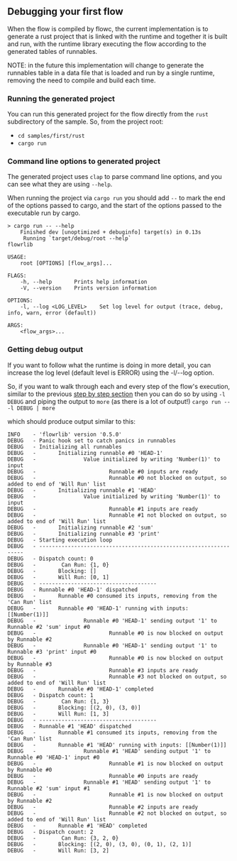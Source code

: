 ## Debugging your first flow
When the flow is compiled by flowc, the current implementation is to generate a rust project that is linked with the 
runtime and together it is built and run, with the runtime library executing the flow according to the generated 
tables of runnables.

NOTE: in the future this implementation will change to generate the runnables table in a data file that is loaded and
run by a single runtime, removing the need to compile and build each time.

### Running the generated project
You can run this generated project for the flow directly from the `rust` subdirectory of the sample.
So, from the project root:
* `cd samples/first/rust`
* `cargo run`

### Command line options to generated project
The generated project uses `clap` to parse command line options, and you can see what they are using `--help`.

When running the project via `cargo run` you should add `--` to mark the end of the options passed to cargo, 
and the start of the options passed to the executable run by cargo.

```
> cargo run -- --help
    Finished dev [unoptimized + debuginfo] target(s) in 0.13s
     Running `target/debug/root --help`
flowrlib

USAGE:
    root [OPTIONS] [flow_args]...

FLAGS:
    -h, --help       Prints help information
    -V, --version    Prints version information

OPTIONS:
    -l, --log <LOG_LEVEL>    Set log level for output (trace, debug, info, warn, error (default))

ARGS:
    <flow_args>...
```

### Getting debug output
If you want to follow what the runtime is doing in more detail, you can increase the log level (default level is ERROR)
using the -l/--log option.

So, if you want to walk through each and every step of the flow's execution, similar to the previous [step by step section](step-by-step.md) 
then you can do so by using `-l DEBUG` and piping the output to `more` (as there is a lot of output!) ```cargo run -- -l DEBUG | more```

which should produce output similar to this:

```
INFO    - 'flowrlib' version '0.5.0'
DEBUG   - Panic hook set to catch panics in runnables
DEBUG   - Initializing all runnables
DEBUG   -       Initializing runnable #0 'HEAD-1'
DEBUG   -               Value initialized by writing 'Number(1)' to input
DEBUG   -                       Runnable #0 inputs are ready
DEBUG   -                       Runnable #0 not blocked on output, so added to end of 'Will Run' list
DEBUG   -       Initializing runnable #1 'HEAD'
DEBUG   -               Value initialized by writing 'Number(1)' to input
DEBUG   -                       Runnable #1 inputs are ready
DEBUG   -                       Runnable #1 not blocked on output, so added to end of 'Will Run' list
DEBUG   -       Initializing runnable #2 'sum'
DEBUG   -       Initializing runnable #3 'print'
DEBUG   - Starting execution loop
DEBUG   - -----------------------------------------------------------------
DEBUG   - Dispatch count: 0
DEBUG   -        Can Run: {1, 0}
DEBUG   -       Blocking: []
DEBUG   -       Will Run: [0, 1]
DEBUG   - -------------------------------------
DEBUG   - Runnable #0 'HEAD-1' dispatched
DEBUG   -       Runnable #0 consumed its inputs, removing from the 'Can Run' list
DEBUG   -       Runnable #0 'HEAD-1' running with inputs: [[Number(1)]]
DEBUG   -               Runnable #0 'HEAD-1' sending output '1' to Runnable #2 'sum' input #0
DEBUG   -                       Runnable #0 is now blocked on output by Runnable #2
DEBUG   -               Runnable #0 'HEAD-1' sending output '1' to Runnable #3 'print' input #0
DEBUG   -                       Runnable #0 is now blocked on output by Runnable #3
DEBUG   -                       Runnable #3 inputs are ready
DEBUG   -                       Runnable #3 not blocked on output, so added to end of 'Will Run' list
DEBUG   -       Runnable #0 'HEAD-1' completed
DEBUG   - Dispatch count: 1
DEBUG   -        Can Run: {1, 3}
DEBUG   -       Blocking: [(2, 0), (3, 0)]
DEBUG   -       Will Run: [1, 3]
DEBUG   - -------------------------------------
DEBUG   - Runnable #1 'HEAD' dispatched
DEBUG   -       Runnable #1 consumed its inputs, removing from the 'Can Run' list
DEBUG   -       Runnable #1 'HEAD' running with inputs: [[Number(1)]]
DEBUG   -               Runnable #1 'HEAD' sending output '1' to Runnable #0 'HEAD-1' input #0
DEBUG   -                       Runnable #1 is now blocked on output by Runnable #0
DEBUG   -                       Runnable #0 inputs are ready
DEBUG   -               Runnable #1 'HEAD' sending output '1' to Runnable #2 'sum' input #1
DEBUG   -                       Runnable #1 is now blocked on output by Runnable #2
DEBUG   -                       Runnable #2 inputs are ready
DEBUG   -                       Runnable #2 not blocked on output, so added to end of 'Will Run' list
DEBUG   -       Runnable #1 'HEAD' completed
DEBUG   - Dispatch count: 2
DEBUG   -        Can Run: {3, 2, 0}
DEBUG   -       Blocking: [(2, 0), (3, 0), (0, 1), (2, 1)]
DEBUG   -       Will Run: [3, 2]
```